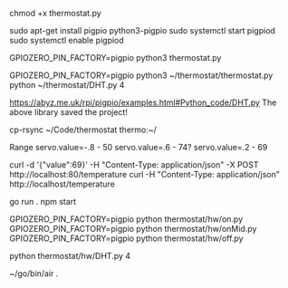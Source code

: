 chmod +x thermostat.py

sudo apt-get install pigpio python3-pigpio
sudo systemctl start pigpiod
sudo systemctl enable pigpiod


GPIOZERO_PIN_FACTORY=pigpio python3 thermostat.py

GPIOZERO_PIN_FACTORY=pigpio python3 ~/thermostat/thermostat.py
python ~/thermostat/DHT.py 4

https://abyz.me.uk/rpi/pigpio/examples.html#Python_code/DHT.py
The above library saved the project!


cp-rsync ~/Code/thermostat thermo:~/

Range
servo.value=-.8 - 50
servo.value=.6 - 74?
servo.value=.2 - 69


curl -d '{"value":69}' -H "Content-Type: application/json" -X POST http://localhost:80/temperature
curl -H "Content-Type: application/json" http://localhost/temperature


go run .
npm start


GPIOZERO_PIN_FACTORY=pigpio python thermostat/hw/on.py
GPIOZERO_PIN_FACTORY=pigpio python thermostat/hw/onMid.py
GPIOZERO_PIN_FACTORY=pigpio python thermostat/hw/off.py

python thermostat/hw/DHT.py 4 

~/go/bin/air .

